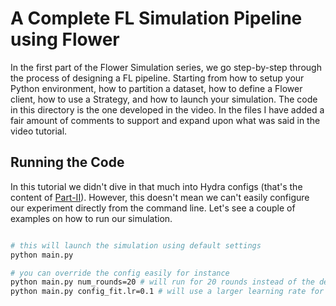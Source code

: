 # A Complete FL Simulation Pipeline using Flower

In the first part of the Flower Simulation series, we go step-by-step through the process of designing a FL pipeline. Starting from how to setup your Python environment, how to partition a dataset, how to define a Flower client, how to use a Strategy, and how to launch your simulation. The code in this directory is the one developed in the video. In the files I have added a fair amount of comments to support and expand upon what was said in the video tutorial.

## Running the Code

In this tutorial we didn't dive in that much into Hydra configs (that's the content of [Part-II](https://github.com/adap/flower/tree/main/examples/flower-simulation-step-by-step-pytorch/Part-II)). However, this doesn't mean we can't easily configure our experiment directly from the command line. Let's see a couple of examples on how to run our simulation.

```bash

# this will launch the simulation using default settings
python main.py

# you can override the config easily for instance
python main.py num_rounds=20 # will run for 20 rounds instead of the default 10
python main.py config_fit.lr=0.1 # will use a larger learning rate for the clients.
```
